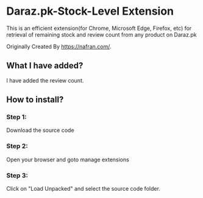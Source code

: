 # Daraz.pk-Stock-Level Extension
This is an efficient extension(for Chrome, Microsoft Edge, Firefox, etc) for retrieval of remaining stock and review count from any product on Daraz.pk

Originally Created By https://nafran.com/.

## What I have added?
I have added the review count. 

## How to install?
### Step 1:
Download the source code

### Step 2:
Open your browser and goto manage extensions

### Step 3:
Click on "Load Unpacked" and select the source code folder.




